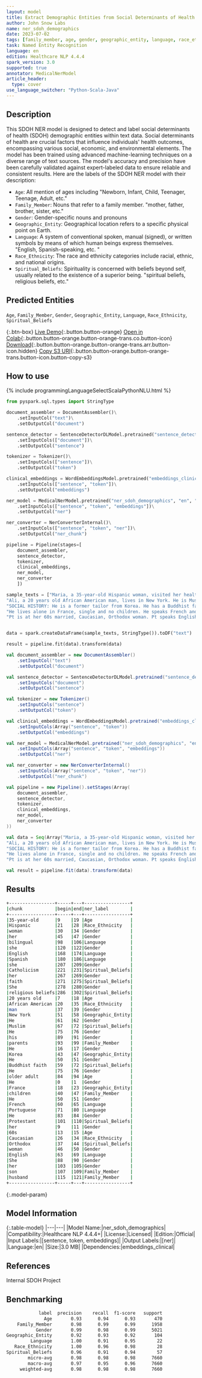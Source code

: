 ```yaml
---
layout: model
title: Extract Demographic Entities from Social Determinants of Health Texts
author: John Snow Labs
name: ner_sdoh_demographics
date: 2023-07-02
tags: [family_member, age, gender, geographic_entity, language, race_ethnicity, spiritual_beliefs, sdoh, social_determinants, public_health, en, licensed]
task: Named Entity Recognition
language: en
edition: Healthcare NLP 4.4.4
spark_version: 3.0
supported: true
annotator: MedicalNerModel
article_header:
  type: cover
use_language_switcher: "Python-Scala-Java"
---
```


## Description

This SDOH NER model is designed to detect and label social determinants of health (SDOH) demographic entities within text data. Social determinants of health are crucial factors that influence individuals' health outcomes, encompassing various social, economic, and environmental elements. The model has been trained using advanced machine-learning techniques on a diverse range of text sources. The model's accuracy and precision have been carefully validated against expert-labeled data to ensure reliable and consistent results. Here are the labels of the SDOH NER model with their description:

- `Age`: All mention of ages including "Newborn, Infant, Child, Teenager, Teenage, Adult, etc."
- `Family_Member`: Nouns that refer to a family member. "mother, father, brother, sister, etc."
- `Gender`: Gender-specific nouns and pronouns
- `Geographic_Entity`: Geographical location refers to a specific physical point on Earth. 
- `Language`: A system of conventional spoken, manual (signed), or written symbols by means of which human beings express themselves. "English, Spanish-speaking, etc. "
- `Race_Ethnicity`: The race and ethnicity categories include racial, ethnic, and national origins.
- `Spiritual_Beliefs`: Spirituality is concerned with beliefs beyond self, usually related to the existence of a superior being. "spiritual beliefs, religious beliefs, etc."

## Predicted Entities

`Age`, `Family_Member`, `Gender`, `Geographic_Entity`, `Language`, `Race_Ethnicity`, `Spiritual_Beliefs`

{:.btn-box}
[Live Demo](https://demo.johnsnowlabs.com/healthcare/SDOH/){:.button.button-orange}
[Open in Colab](https://colab.research.google.com/github/JohnSnowLabs/spark-nlp-workshop/blob/master/healthcare-nlp/27.0.Social_Determinant_of_Health_Models.ipynb){:.button.button-orange.button-orange-trans.co.button-icon}
[Download](https://s3.amazonaws.com/auxdata.johnsnowlabs.com/clinical/models/ner_sdoh_demographics_en_4.4.4_3.0_1688323815011.zip){:.button.button-orange.button-orange-trans.arr.button-icon.hidden}
[Copy S3 URI](s3://auxdata.johnsnowlabs.com/clinical/models/ner_sdoh_demographics_en_4.4.4_3.0_1688323815011.zip){:.button.button-orange.button-orange-trans.button-icon.button-copy-s3}

## How to use



<div class="tabs-box" markdown="1">
{% include programmingLanguageSelectScalaPythonNLU.html %}
  
```python
from pyspark.sql.types import StringType

document_assembler = DocumentAssembler()\
    .setInputCol("text")\
    .setOutputCol("document")

sentence_detector = SentenceDetectorDLModel.pretrained("sentence_detector_dl", "en")\
    .setInputCols(["document"])\
    .setOutputCol("sentence")

tokenizer = Tokenizer()\
    .setInputCols(["sentence"])\
    .setOutputCol("token")

clinical_embeddings = WordEmbeddingsModel.pretrained("embeddings_clinical", "en", "clinical/models")\
    .setInputCols(["sentence", "token"])\
    .setOutputCol("embeddings")

ner_model = MedicalNerModel.pretrained("ner_sdoh_demographics", "en", "clinical/models")\
    .setInputCols(["sentence", "token", "embeddings"])\
    .setOutputCol("ner")

ner_converter = NerConverterInternal()\
    .setInputCols(["sentence", "token", "ner"])\
    .setOutputCol("ner_chunk")

pipeline = Pipeline(stages=[
    document_assembler, 
    sentence_detector,
    tokenizer,
    clinical_embeddings,
    ner_model,
    ner_converter   
    ])

sample_texts = ["Maria, a 35-year-old Hispanic woman, visited her healthcare provider for a routine check-up. As a bilingual individual, she was able to communicate comfortably in both English and Spanish. Maria shared that she practices Catholicism and finds strength and comfort in her faith. She has religious beliefs.",
"Ali, a 20 years old African American man, lives in New York. He is Muslim. He lives with his parents.",
"SOCIAL HISTORY: He is a former tailor from Korea. He has a Buddhist faith. He is an older adult.",
"He lives alone in France, single and no children. He speaks French and Portuguese. He is a member of Protestant Church",
"Pt is at her 60s married, Caucasian, Orthodox woman. Pt speaks English reasonably well. She lives with her son and husband."]


data = spark.createDataFrame(sample_texts, StringType()).toDF("text")

result = pipeline.fit(data).transform(data)
```
```scala
val document_assembler = new DocumentAssembler()
    .setInputCol("text")
    .setOutputCol("document")

val sentence_detector = SentenceDetectorDLModel.pretrained("sentence_detector_dl", "en")
    .setInputCols("document")
    .setOutputCol("sentence")

val tokenizer = new Tokenizer()
    .setInputCols("sentence")
    .setOutputCol("token")

val clinical_embeddings = WordEmbeddingsModel.pretrained("embeddings_clinical", "en", "clinical/models")
    .setInputCols(Array("sentence", "token"))
    .setOutputCol("embeddings")

val ner_model = MedicalNerModel.pretrained("ner_sdoh_demographics", "en", "clinical/models")
    .setInputCols(Array("sentence", "token", "embeddings"))
    .setOutputCol("ner")

val ner_converter = new NerConverterInternal()
    .setInputCols(Array("sentence", "token", "ner"))
    .setOutputCol("ner_chunk")

val pipeline = new Pipeline().setStages(Array(
    document_assembler, 
    sentence_detector,
    tokenizer,
    clinical_embeddings,
    ner_model,
    ner_converter   
))

val data = Seq(Array("Maria, a 35-year-old Hispanic woman, visited her healthcare provider for a routine check-up. As a bilingual individual, she was able to communicate comfortably in both English and Spanish. Maria shared that she practices Catholicism and finds strength and comfort in her faith. She has religious beliefs.",
"Ali, a 20 years old African American man, lives in New York. He is Muslim. He lives with his parents.",
"SOCIAL HISTORY: He is a former tailor from Korea. He has a Buddhist faith. He is an older adult.",
"He lives alone in France, single and no children. He speaks French and Portuguese. He is a member of Protestant Church",
"Pt is at her 60s married, Caucasian, Orthodox woman. Pt speaks English reasonably well. She lives with her son and husband.")).toDS.toDF("text")

val result = pipeline.fit(data).transform(data)
```
</div>

## Results

```bash
+-----------------+-----+---+-----------------+
|chunk            |begin|end|ner_label        |
+-----------------+-----+---+-----------------+
|35-year-old      |9    |19 |Age              |
|Hispanic         |21   |28 |Race_Ethnicity   |
|woman            |30   |34 |Gender           |
|her              |45   |47 |Gender           |
|bilingual        |98   |106|Language         |
|she              |120  |122|Gender           |
|English          |168  |174|Language         |
|Spanish          |180  |186|Language         |
|she              |207  |209|Gender           |
|Catholicism      |221  |231|Spiritual_Beliefs|
|her              |267  |269|Gender           |
|faith            |271  |275|Spiritual_Beliefs|
|She              |278  |280|Gender           |
|religious beliefs|286  |302|Spiritual_Beliefs|
|20 years old     |7    |18 |Age              |
|African American |20   |35 |Race_Ethnicity   |
|man              |37   |39 |Gender           |
|New York         |51   |58 |Geographic_Entity|
|He               |61   |62 |Gender           |
|Muslim           |67   |72 |Spiritual_Beliefs|
|He               |75   |76 |Gender           |
|his              |89   |91 |Gender           |
|parents          |93   |99 |Family_Member    |
|He               |16   |17 |Gender           |
|Korea            |43   |47 |Geographic_Entity|
|He               |50   |51 |Gender           |
|Buddhist faith   |59   |72 |Spiritual_Beliefs|
|He               |75   |76 |Gender           |
|older adult      |84   |94 |Age              |
|He               |0    |1  |Gender           |
|France           |18   |23 |Geographic_Entity|
|children         |40   |47 |Family_Member    |
|He               |50   |51 |Gender           |
|French           |60   |65 |Language         |
|Portuguese       |71   |80 |Language         |
|He               |83   |84 |Gender           |
|Protestant       |101  |110|Spiritual_Beliefs|
|her              |9    |11 |Gender           |
|60s              |13   |15 |Age              |
|Caucasian        |26   |34 |Race_Ethnicity   |
|Orthodox         |37   |44 |Spiritual_Beliefs|
|woman            |46   |50 |Gender           |
|English          |63   |69 |Language         |
|She              |88   |90 |Gender           |
|her              |103  |105|Gender           |
|son              |107  |109|Family_Member    |
|husband          |115  |121|Family_Member    |
+-----------------+-----+---+-----------------+

```

{:.model-param}
## Model Information

{:.table-model}
|---|---|
|Model Name:|ner_sdoh_demographics|
|Compatibility:|Healthcare NLP 4.4.4+|
|License:|Licensed|
|Edition:|Official|
|Input Labels:|[sentence, token, embeddings]|
|Output Labels:|[ner]|
|Language:|en|
|Size:|3.0 MB|
|Dependencies:|embeddings_clinical|

## References

Internal SDOH Project

## Benchmarking

```bash
            label  precision    recall  f1-score   support
              Age       0.93      0.94      0.93       470
    Family_Member       0.98      0.99      0.99      1958
           Gender       0.99      0.98      0.99      5021
Geographic_Entity       0.92      0.93      0.92       104
         Language       1.00      0.91      0.95        22
   Race_Ethnicity       1.00      0.96      0.98        28
Spiritual_Beliefs       0.96      0.91      0.94        57
        micro-avg       0.98      0.98      0.98      7660
        macro-avg       0.97      0.95      0.96      7660
     weighted-avg       0.98      0.98      0.98      7660

```
